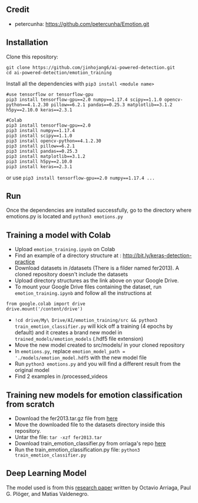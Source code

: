 ## Credit

- petercunha: https://github.com/petercunha/Emotion.git


## Installation

Clone this repository:
```
git clone https://github.com/jinhojang6/ai-powered-detection.git
cd ai-powered-detection/emotion_training
```

Install all the dependencies with `pip3 install <module name>`

```
#use tensorflow or tensorflow-gpu
pip3 install tensorflow-gpu==2.0 numpy==1.17.4 scipy==1.1.0 opencv-python==4.1.2.30 pillow==6.2.1 pandas==0.25.3 matplotlib==3.1.2 h5py==2.10.0 keras==2.3.1

#Colab
pip3 install tensorflow-gpu==2.0
pip3 install numpy==1.17.4
pip3 install scipy==1.1.0
pip3 install opencv-python==4.1.2.30
pip3 install pillow==6.2.1
pip3 install pandas==0.25.3
pip3 install matplotlib==3.1.2
pip3 install h5py==2.10.0
pip3 install keras==2.3.1
```

or use `pip3 install tensorflow-gpu==2.0 numpy==1.17.4 ...`


## Run

Once the dependencies are installed successfully, go to the directory where emotions.py is located and
`python3 emotions.py`


## Training a model with Colab

- Upload `emotion_training.ipynb` on Colab
- Find an example of a directory structure at : http://bit.ly/keras-detection-practice
- Download datasets in /datasets (There is a filder named fer2013). A cloned repository doesn't include the datasets
- Upload directory structures as the link above on your Google Drive.
- To mount your Google Drive files containing the dataset, run `emotion_training.ipynb` and follow all the instructions at
```
from google.colab import drive
drive.mount('/content/drive')
```
- `!cd drive/My\ Drive/AI/emotion_training/src && python3 train_emotion_classifier.py` will kick off a training (4 epochs by default) and it creates a brand new model in `trained_models/emotion_models` (.hdf5 file extension)
- Move the new model created to src/models/ in your cloned repository
- In `emotions.py`, replace `emotion_model_path = './models/emotion_model.hdf5` with the new model file
- Run `python3 emotions.py` and you will find a different result from the original model
- Find 2 examples in /processed_videos


## Training new models for emotion classification from scratch

- Download the fer2013.tar.gz file from [here](https://www.kaggle.com/c/challenges-in-representation-learning-facial-expression-recognition-challenge/data)
- Move the downloaded file to the datasets directory inside this repository.
- Untar the file:
`tar -xzf fer2013.tar`
- Download train_emotion_classifier.py from orriaga's repo [here](https://github.com/oarriaga/face_classification/blob/master/src/train_emotion_classifier.py)
- Run the train_emotion_classification.py file:
`python3 train_emotion_classifier.py`


## Deep Learning Model

The model used is from this [research paper](https://github.com/oarriaga/face_classification/blob/master/report.pdf) written by Octavio Arriaga, Paul G. Plöger, and Matias Valdenegro.
